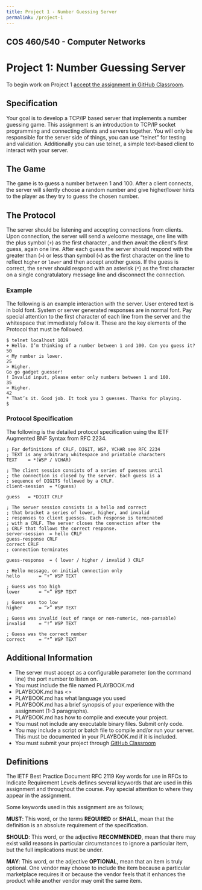 ```yaml
---
title: Project 1 - Number Guessing Server
permalink: /project-1
---
```

## COS 460/540 - Computer Networks
# Project 1: Number Guessing Server

To begin work on Project 1 [accept the assignment in GitHub Classroom](https://classroom.github.com/a/laso4LN8).

## Specification
Your goal is to develop a TCP/IP based server that implements a number guessing
game. This assignment is an introduction to TCP/IP socket programming and
connecting clients and servers together. You will only be responsible for the
server side of things, you can use “telnet” for testing and validation.
Additionally you can use telnet, a simple text-based client to interact with
your server.

## The Game
The game is to guess a number between 1 and 100. After a client connects, the
server will silently choose a random number and give higher/lower hints to the
player as they try to guess the chosen number.

## The Protocol
The server should be listening and accepting connections from clients. Upon
connection, the server will send a welcome message, one line with the plus
symbol (`+`) as the first character , and then await the client's first guess,
again one line. After each guess the server should respond with the greater than
(`>`) or less than symbol (`<`) as the first character on the line to reflect
`higher` or `lower` and then accept another guess. If the guess is correct, the
server should respond with an asterisk (`*`) as the first character on a single
congratulatory message line and disconnect the connection.

### Example
The following is an example interaction with the server. User entered text is in
bold font. System or server generated responses are in normal font. Pay special
attention to the first character of each line from the server and the whitespace
that immediately follow it. These are the key elements of the Protocol that must
be followed.

```
$ telnet localhost 1029
+ Hello. I’m thinking of a number between 1 and 100. Can you guess it?
50
< My number is lower.
25
> Higher.
Go go gadget guesser!
! Invalid input, please enter only numbers between 1 and 100.
35
> Higher.
42
* That’s it. Good job. It took you 3 guesses. Thanks for playing.
$
```

### Protocol Specification
The following is the detailed protocol specification using the IETF Augmented
BNF Syntax from RFC 2234.

```
; For definitions of CRLF, DIGIT, WSP, VCHAR see RFC 2234
; TEXT is any arbitrary whitespace and printable characters
TEXT	= *(WSP / VCHAR)

; The client session consists of a series of guesses until
; the connection is closed by the server. Each guess is a
; sequence of DIGITS followed by a CRLF.
client-session 	= *(guess)

guess	= *DIGIT CRLF

; The server session consists is a hello and correct
; that bracket a series of lower, higher, and invalid
; responses to client guesses. Each response is terminated
; with a CRLF. The server closes the connection after the
; CRLF that follows the correct response.
server-session 	= hello CRLF 
guess-response CRLF
correct CRLF 
; connection terminates

guess-response	= ( lower / higher / invalid ) CRLF
			
; Hello message, on initial connection only
hello		= “+” WSP TEXT

; Guess was too high
lower		= “<” WSP TEXT

; Guess was too low
higher		= “>” WSP TEXT

; Guess was invalid (out of range or non-numeric, non-parsable)
invalid		= “!” WSP TEXT

; Guess was the correct number
correct		= “*” WSP TEXT
```

## Additional Information
* The server must accept as a configurable parameter (on the command line) the port number to listen on.
* You must include the file named PLAYBOOK.md
* PLAYBOOK.md has <<Your name>>
* PLAYBOOK.md has what language you used
* PLAYBOOK.md has a brief synopsis of your experience with the assignment (1-3 paragraphs).
* PLAYBOOK.md has how to compile and execute your project.
* You must not include any executable binary files. Submit only code.
* You may include a script or batch file to compile and/or run your server. This must be documented in your PLAYBOOK.md if it is included.
* You must submit your project through [GitHub Classroom](http://classroom.github.com)

## Definitions
The IETF Best Practice Document RFC 2119 Key words for use in RFCs to Indicate
Requirement Levels defines several keywords that are used in this assignment and
throughout the course. Pay special attention to where they appear in the
assignment.

Some keywords used in this assignment are as follows;

**MUST**: This word, or the terms **REQUIRED** or **SHALL**, mean that the
definition is an absolute requirement of the specification.

**SHOULD**: This word, or the adjective **RECOMMENDED**, mean that there may
exist valid reasons in particular circumstances to ignore a particular item, but
the full implications must be under.

**MAY**: This word, or the adjective **OPTIONAL**, mean that an item is truly
optional. One vendor may choose to include the item because a particular
marketplace requires it or because the vendor feels that it enhances the product
while another vendor may omit the same item.
